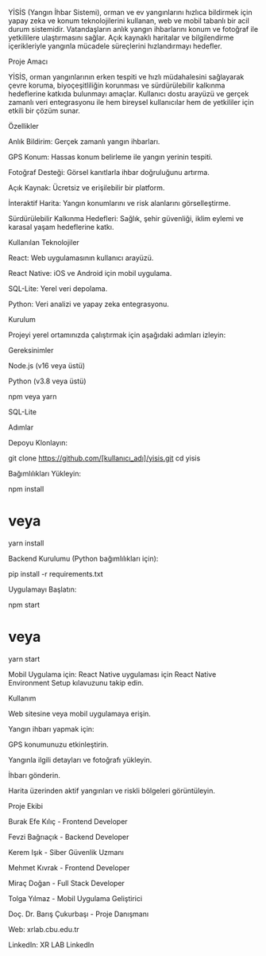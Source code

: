 YİSİS (Yangın İhbar Sistemi), orman ve ev yangınlarını hızlıca bildirmek için yapay zeka ve konum teknolojilerini kullanan, web ve mobil tabanlı bir acil durum sistemidir. Vatandaşların anlık yangın ihbarlarını konum ve fotoğraf ile yetkililere ulaştırmasını sağlar. Açık kaynaklı haritalar ve bilgilendirme içerikleriyle yangınla mücadele süreçlerini hızlandırmayı hedefler.

Proje Amacı

YİSİS, orman yangınlarının erken tespiti ve hızlı müdahalesini sağlayarak çevre koruma, biyoçeşitliliğin korunması ve sürdürülebilir kalkınma hedeflerine katkıda bulunmayı amaçlar. Kullanıcı dostu arayüzü ve gerçek zamanlı veri entegrasyonu ile hem bireysel kullanıcılar hem de yetkililer için etkili bir çözüm sunar.

Özellikler





Anlık Bildirim: Gerçek zamanlı yangın ihbarları.



GPS Konum: Hassas konum belirleme ile yangın yerinin tespiti.



Fotoğraf Desteği: Görsel kanıtlarla ihbar doğruluğunu artırma.



Açık Kaynak: Ücretsiz ve erişilebilir bir platform.



İnteraktif Harita: Yangın konumlarını ve risk alanlarını görselleştirme.



Sürdürülebilir Kalkınma Hedefleri: Sağlık, şehir güvenliği, iklim eylemi ve karasal yaşam hedeflerine katkı.

Kullanılan Teknolojiler





React: Web uygulamasının kullanıcı arayüzü.



React Native: iOS ve Android için mobil uygulama.



SQL-Lite: Yerel veri depolama.



Python: Veri analizi ve yapay zeka entegrasyonu.

Kurulum

Projeyi yerel ortamınızda çalıştırmak için aşağıdaki adımları izleyin:

Gereksinimler





Node.js (v16 veya üstü)



Python (v3.8 veya üstü)



npm veya yarn



SQL-Lite

Adımlar





Depoyu Klonlayın:

git clone https://github.com/[kullanıcı_adı]/yisis.git
cd yisis



Bağımlılıkları Yükleyin:

npm install
# veya
yarn install



Backend Kurulumu (Python bağımlılıkları için):

pip install -r requirements.txt



Uygulamayı Başlatın:

npm start
# veya
yarn start



Mobil Uygulama için: React Native uygulaması için React Native Environment Setup kılavuzunu takip edin.

Kullanım





Web sitesine veya mobil uygulamaya erişin.



Yangın ihbarı yapmak için:





GPS konumunuzu etkinleştirin.



Yangınla ilgili detayları ve fotoğrafı yükleyin.



İhbarı gönderin.



Harita üzerinden aktif yangınları ve riskli bölgeleri görüntüleyin.

Proje Ekibi





Burak Efe Kılıç - Frontend Developer



Fevzi Bağrıaçık - Backend Developer



Kerem Işık - Siber Güvenlik Uzmanı



Mehmet Kıvrak - Frontend Developer



Miraç Doğan - Full Stack Developer



Tolga Yılmaz - Mobil Uygulama Geliştirici



Doç. Dr. Barış Çukurbaşı - Proje Danışmanı

Web: xrlab.cbu.edu.tr



LinkedIn: XR LAB LinkedIn
